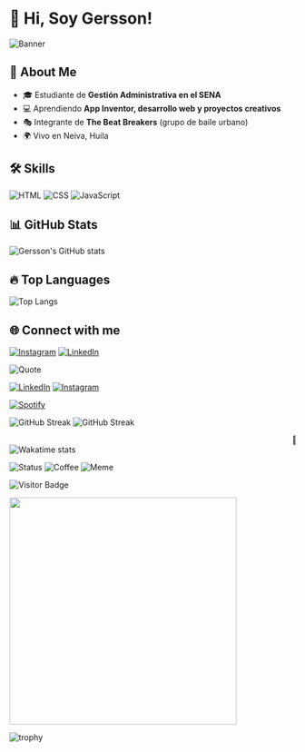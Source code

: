 # 👋 Hi, Soy Gersson!

![Banner](https://ruta-de-tu-imagen/banner.png)

## 🚀 About Me
- 🎓 Estudiante de **Gestión Administrativa en el SENA**
- 💻 Aprendiendo **App Inventor, desarrollo web y proyectos creativos**
- 🎭 Integrante de **The Beat Breakers** (grupo de baile urbano)
- 🌍 Vivo en Neiva, Huila

## 🛠 Skills
![HTML](https://img.shields.io/badge/HTML5-E34F26?style=for-the-badge&logo=html5&logoColor=white)
![CSS](https://img.shields.io/badge/CSS3-1572B6?style=for-the-badge&logo=css3&logoColor=white)
![JavaScript](https://img.shields.io/badge/JavaScript-323330?style=for-the-badge&logo=javascript&logoColor=F7DF1E)

## 📊 GitHub Stats
![Gersson's GitHub stats](https://github-readme-stats.vercel.app/api?username=Gerssonmq&show_icons=true&theme=tokyonight)

## 🔥 Top Languages
![Top Langs](https://github-readme-stats.vercel.app/api/top-langs/?username=Gerssonmq&layout=compact&theme=tokyonight)

## 🌐 Connect with me
[![Instagram](https://img.shields.io/badge/Instagram-%23E4405F.svg?style=for-the-badge&logo=Instagram&logoColor=white)](https://www.instagram.com/TU_INSTAGRAM)
[![LinkedIn](https://img.shields.io/badge/LinkedIn-%230077B5.svg?style=for-the-badge&logo=linkedin&logoColor=white)](https://www.linkedin.com/in/TU_LINKEDIN)

![Quote](https://quotes-github-readme.vercel.app/api?type=horizontal&theme=radical)

[![LinkedIn](https://img.shields.io/badge/LinkedIn-blue?logo=linkedin&logoColor=white)](https://www.linkedin.com/in/tuusuario)
[![Instagram](https://img.shields.io/badge/Instagram-red?logo=instagram&logoColor=white)](https://instagram.com/tuusuario)

[![Spotify](https://novatorem.vercel.app/api/spotify)](https://open.spotify.com/user/tu_id_spotify)

![GitHub Streak](https://streak-stats.demolab.com?user=Gerssonmq&theme=tokyonight&hide_border=true)
![GitHub Streak](https://streak-stats.demolab.com?user=Gerssonmq&theme=tokyonight&hide_border=true)

<marquee>🚀 Siempre aprendiendo nuevas tecnologías 🚀</marquee>
![Wakatime stats](https://github-readme-stats.vercel.app/api/wakatime?username=TU_USUARIO)

![Status](https://img.shields.io/badge/Status-Coding-blue)
![Coffee](https://img.shields.io/badge/☕-Necesito%20café-brown)
![Meme](https://img.shields.io/badge/Meme-Approved-green)

![Visitor Badge](https://visitor-badge.laobi.icu/badge?page_id=Gerssonmq.Gerssonmq)

<img src="https://media.giphy.com/media/qgQUggAC3Pfv687qPC/giphy.gif" width="400">

![trophy](https://github-profile-trophy.vercel.app/?username=Gerssonmq&theme=dracula)


